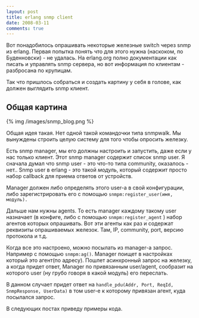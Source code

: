 ```yaml
---
layout: post
title: erlang snmp client
date: 2008-03-11
comments: true
---
```


Вот понадобилось опрашивать некоторые железные switch через snmp из erlang. 
Первая попытка понять что для этого нужна (наскоком, по Буденновски) - не удалась. На erlang.org полно документации 
как писать и управлять snmp сервера, но вот информация по клиентам - разбросана по крупицам. 
<!-- more -->  

Так что пришлось собраться и создать картину у себя в голове, как должен выглядить snmp клиент.

Общая картина
-------------

{% img /images/snmp_blog.png %}


Общая идея такая. Нет одной такой командочки типа snmpwalk. Мы вынуждены строить целую систему для того чтобы опросить 
железку. 

Есть snmp manager, мы его должны настроить и запустить, даже если у нас только клиент. Этот snmp manager содержит 
список snmp user. Я сначала думал что snmp user - это что-то типа community, оказалось - нет.. Snmp user в erlang - 
это такой *модуль*, который содержит просто набор callback для приема ответов от устройств.  

Manager должен либо определять этого user-а в свой конфигурации, либо зарегистрировать его с помощью 
`snmpm:register_user(имя, модуль).`

Дальше нам нужны agents. То есть manager каждому такому user назначает (в конфиге, либо с помощью `snmpm:register_agent` ) 
набор агентов которых опрашивать. Вот эти агенты как раз и содержат реквизиты опрашиваемых железок. Там, IP, community, port, 
версию протокола и т.д.

Когда все это настроено, можно посылать из manager-а запрос. Например с помощью `snmpm:ag()`. Manager поищет в настройках который это агент(по адресу). 
Пошлет асинхронный запрос на железку, а когда придет ответ, Manager по привязанным user/agent, сообразит на которого 
user (ну грубо говоря в какой модуль) его переслать. 

В данном случает придет ответ на `handle_pdu(Addr, Port, ReqId, SnmpResponse, UserData)` в том user-е к которому привязан  агент, куда посылался запрос.

В следующих постах приведу примеры кода.


